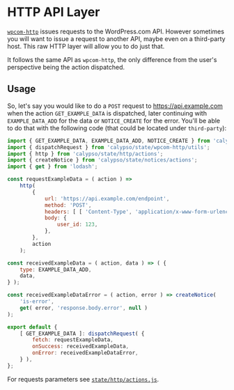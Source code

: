 # HTTP API Layer

[`wpcom-http`](../data-layer/wpcom-http) issues requests to the WordPress.com API. However sometimes you will want to issue a request to another API, maybe even on a third-party host. This raw HTTP layer will allow you to do just that.

It follows the same API as `wpcom-http`, the only difference from the user's perspective being the action dispatched.

## Usage

So, let's say you would like to do a `POST` request to <https://api.example.com> when the action `GET_EXAMPLE_DATA` is dispatched, later continuing with `EXAMPLE_DATA_ADD` for the data or `NOTICE_CREATE` for the error. You'll be able to do that with the following code (that could be located under `third-party`):

```js
import { GET_EXAMPLE_DATA, EXAMPLE_DATA_ADD, NOTICE_CREATE } from 'calypso/state/action-types';
import { dispatchRequest } from 'calypso/state/wpcom-http/utils';
import { http } from 'calypso/state/http/actions';
import { createNotice } from 'calypso/state/notices/actions';
import { get } from 'lodash';

const requestExampleData = ( action ) =>
	http(
		{
			url: 'https://api.example.com/endpoint',
			method: 'POST',
			headers: [ [ 'Content-Type', 'application/x-www-form-urlencoded' ] ],
			body: {
				user_id: 123,
			},
		},
		action
	);

const receivedExampleData = ( action, data ) => ( {
	type: EXAMPLE_DATA_ADD,
	data,
} );

const receivedExampleDataError = ( action, error ) => createNotice(
	'is-error',
	get( error, 'response.body.error', null )
);

export default {
	[ GET_EXAMPLE_DATA ]: dispatchRequest( {
		fetch: requestExampleData,
		onSuccess: receivedExampleData,
		onError: receivedExampleDataError,
	} ),
};
```

For requests parameters see [`state/http/actions.js`](./actions.js).
